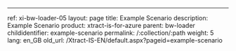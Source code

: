 ---
ref: xi-bw-loader-05
layout: page
title: Example Scenario
description: Example Scenario
product: xtract-is-for-azure
parent: bw-loader
childidentifier: example-scenario
permalink: /:collection/:path
weight: 5
lang: en_GB
old_url: /Xtract-IS-EN/default.aspx?pageid=example-scenario
